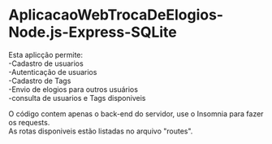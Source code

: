 # AplicacaoWebTrocaDeElogios-Node.js-Express-SQLite                  

Esta aplicção permite:                       
-Cadastro de usuarios                                     
-Autenticação de usuarios                            
-Cadastro de Tags                    
-Envio de elogios para outros usuários  
-consulta de usuarios e Tags disponiveis  

O código contem apenas o back-end do servidor, use o Insomnia para fazer os requests.  
As rotas disponiveis estão listadas no arquivo "routes".  
